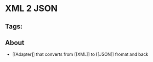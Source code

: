 # XML 2 JSON
## Tags:

## About
- [[Adapter]] that converts from [[XML]] to [[JSON]] fromat and back